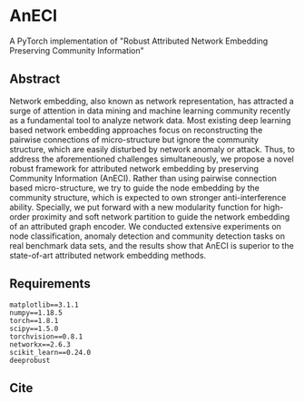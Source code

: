 # AnECI 

A PyTorch implementation of "Robust Attributed Network Embedding Preserving Community Information"


## Abstract 
Network embedding, also known as network representation, has attracted a surge of attention in data mining
and machine learning community recently as a fundamental
tool to analyze network data. Most existing deep learning based network embedding approaches focus on reconstructing
the pairwise connections of micro-structure but ignore the
community structure, which are easily disturbed by network
anomaly or attack. Thus, to address the aforementioned challenges simultaneously, we propose a novel robust framework
for attributed network embedding by preserving Community
Information (AnECI). Rather than using pairwise connection based micro-structure, we try to guide the node embedding by
the community structure, which is expected to own stronger
anti-interference ability. Specially, we put forward with a new
modularity function for high-order proximity and soft network
partition to guide the network embedding of an attributed
graph encoder. We conducted extensive experiments on node
classification, anomaly detection and community detection tasks
on real benchmark data sets, and the results show that AnECI
is superior to the state-of-art attributed network embedding
methods.

## Requirements

```
matplotlib==3.1.1
numpy==1.18.5
torch==1.8.1
scipy==1.5.0
torchvision==0.8.1
networkx==2.6.3
scikit_learn==0.24.0
deeprobust
```

## Cite


